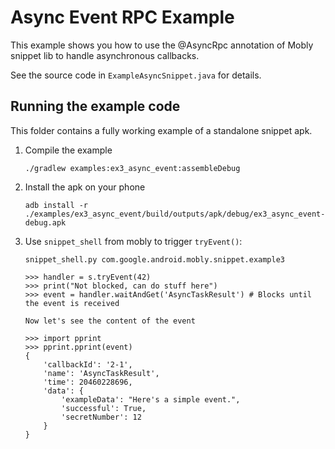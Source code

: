 # Async Event RPC Example

This example shows you how to use the @AsyncRpc annotation of Mobly snippet lib
to handle asynchronous callbacks.

See the source code in `ExampleAsyncSnippet.java` for details.

## Running the example code

This folder contains a fully working example of a standalone snippet apk.

1.  Compile the example

        ./gradlew examples:ex3_async_event:assembleDebug

1.  Install the apk on your phone

        adb install -r ./examples/ex3_async_event/build/outputs/apk/debug/ex3_async_event-debug.apk

1.  Use `snippet_shell` from mobly to trigger `tryEvent()`:

        snippet_shell.py com.google.android.mobly.snippet.example3

        >>> handler = s.tryEvent(42)
        >>> print("Not blocked, can do stuff here")
        >>> event = handler.waitAndGet('AsyncTaskResult') # Blocks until the event is received

        Now let's see the content of the event

        >>> import pprint
        >>> pprint.pprint(event)
        {
            'callbackId': '2-1',
            'name': 'AsyncTaskResult',
            'time': 20460228696,
            'data': {
                'exampleData': "Here's a simple event.",
                'successful': True,
                'secretNumber': 12
            }
        }
